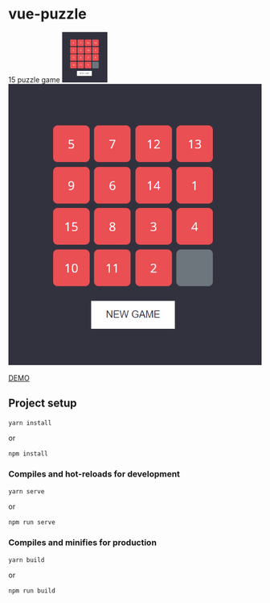 # vue-puzzle
15 puzzle game
<img src="https://github.com/andrei-kozel/vue-puzzle/raw/master/public/puzzle.PNG" height="100">
![](https://github.com/andrei-kozel/vue-puzzle/raw/master/public/puzzle.PNG)

[DEMO](https://vue-puzzle.netlify.com/)

## Project setup
```
yarn install
```
or
```
npm install 
```

### Compiles and hot-reloads for development
```
yarn serve 
```
or
```
npm run serve 
```
### Compiles and minifies for production
```
yarn build
```
or
```
npm run build 
```
